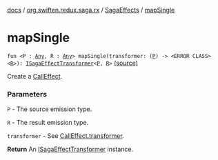[docs](../../index.md) / [org.swiften.redux.saga.rx](../index.md) / [SagaEffects](index.md) / [mapSingle](./map-single.md)

# mapSingle

`fun <P : `[`Any`](https://kotlinlang.org/api/latest/jvm/stdlib/kotlin/-any/index.html)`, R : `[`Any`](https://kotlinlang.org/api/latest/jvm/stdlib/kotlin/-any/index.html)`> mapSingle(transformer: (`[`P`](map-single.md#P)`) -> <ERROR CLASS><`[`R`](map-single.md#R)`>): `[`ISagaEffectTransformer`](../../org.swiften.redux.saga.common/-i-saga-effect-transformer.md)`<`[`P`](map-single.md#P)`, `[`R`](map-single.md#R)`>` [(source)](https://github.com/protoman92/KotlinRedux/tree/master/common/common-rx-saga/src/main/kotlin/org/swiften/redux/saga/rx/SagaEffects.kt#L28)

Create a [CallEffect](../-call-effect/index.md).

### Parameters

`P` - The source emission type.

`R` - The result emission type.

`transformer` - See [CallEffect.transformer](../-call-effect/transformer.md).

**Return**
An [ISagaEffectTransformer](../../org.swiften.redux.saga.common/-i-saga-effect-transformer.md) instance.

